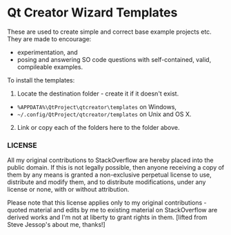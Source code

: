 Qt Creator Wizard Templates
===========================

These are used to create simple and correct base example projects etc. They are made to
encourage:

* experimentation, and
* posing and answering SO code questions with self-contained, valid, compileable examples.

To install the templates:

1. Locate the destination folder - create it if it doesn't exist.

 * `%APPDATA%\QtProject\qtcreator\templates` on Windows,
 * `~/.config/QtProject/qtcreator/templates` on Unix and OS X.

2. Link or copy each of the folders here to the folder above.

### LICENSE

All my original contributions to StackOverflow are hereby placed into the public domain.
If this is not legally possible, then anyone receiving a copy of them by any means is granted
a non-exclusive perpetual license to use, distribute and modify them, and to distribute
modifications, under any license or none, with or without attribution.

Please note that this license applies only to my original contributions - quoted material and
edits by me to existing material on StackOverflow are derived works and I'm not at liberty to
grant rights in them. [lifted from Steve Jessop's about me, thanks!]
